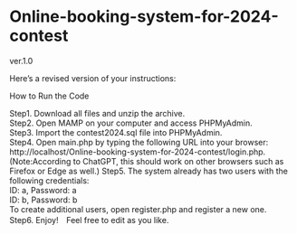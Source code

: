 # Online-booking-system-for-2024-contest
ver.1.0

Here’s a revised version of your instructions:

How to Run the Code

Step1. Download all files and unzip the archive.  
Step2. Open MAMP on your computer and access PHPMyAdmin.  
Step3. Import the contest2024.sql file into PHPMyAdmin.  
Step4. Open main.php by typing the following URL into your browser: http://localhost/Online-booking-system-for-2024-contest/login.php. 
        (Note:According to ChatGPT, this should work on other browsers such as Firefox or Edge as well.)
Step5. The system already has two users with the following credentials:  
          ID: a, Password: a  
          ID: b, Password: b  
      To create additional users, open register.php and register a new one.  
Step6. Enjoy!　Feel free to edit as you like.
